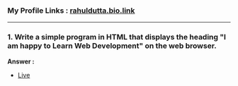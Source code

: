 ### My Profile Links : [rahuldutta.bio.link](https://rahuldutta.bio.link)

---

### 1. Write a simple program in HTML that displays the heading "I am happy to Learn Web Development" on the web browser.

__Answer :__

- [Live](https://irahuldutta02.github.io/pw-skills-fswd-2.0-assignments/002-week-02-core-html/2.1)